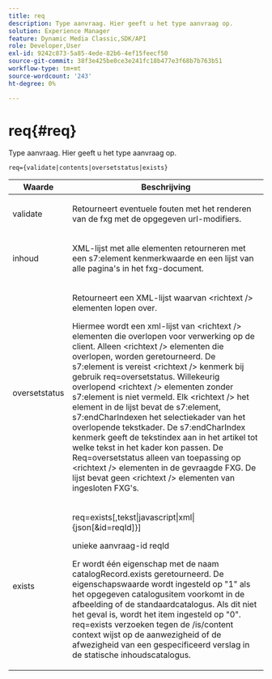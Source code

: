 ```yaml
---
title: req
description: Type aanvraag. Hier geeft u het type aanvraag op.
solution: Experience Manager
feature: Dynamic Media Classic,SDK/API
role: Developer,User
exl-id: 9242c873-5a85-4ede-82b6-4ef15feecf50
source-git-commit: 38f3e425be0ce3e241fc18b477e3f68b7b763b51
workflow-type: tm+mt
source-wordcount: '243'
ht-degree: 0%

---
```


# req{#req}

Type aanvraag. Hier geeft u het type aanvraag op.

`req={validate|contents|oversetstatus|exists}`

<table id="table_F39239E5244746DB9F253BB0D5E85D54"> 
 <thead> 
  <tr> 
   <th colname="col1" class="entry"> Waarde </th> 
   <th colname="col2" class="entry"> Beschrijving </th> 
  </tr> 
 </thead>
 <tbody> 
  <tr> 
   <td colname="col1"> <p> <span class="codeph"> validate</span> </p> </td> 
   <td colname="col2"> <p> Retourneert eventuele fouten met het renderen van de fxg met de opgegeven url-modifiers. </p> </td> 
  </tr> 
  <tr> 
   <td colname="col1"> <p> <span class="codeph"> inhoud</span> </p> </td> 
   <td colname="col2"> <p> XML-lijst met alle elementen retourneren met een <span class="codeph"> s7:element</span> kenmerkwaarde en een lijst van alle pagina's in het fxg-document. </p> </td> 
  </tr> 
  <tr> 
   <td colname="col1"> <p> <span class="codeph"> oversetstatus</span> </p> </td> 
   <td colname="col2"> <p>Retourneert een XML-lijst waarvan <span class="codeph"> &lt;richtext /&gt;</span> elementen lopen over. </p> <p>Hiermee wordt een xml-lijst van <span class="+ topic/ph pr-d/codeph codeph"> &lt;richtext /&gt;</span> elementen die overlopen voor verwerking op de client. Alleen <span class="+ topic/ph pr-d/codeph codeph"> &lt;richtext /&gt;</span> elementen die overlopen, worden geretourneerd. De <span class="+ topic/ph pr-d/codeph codeph"> s7:element</span> is vereist <span class="+ topic/ph pr-d/codeph codeph"> &lt;richtext /&gt;</span> kenmerk bij gebruik <span class="+ topic/ph pr-d/codeph codeph"> req=oversetstatus</span>. Willekeurig overlopend <span class="+ topic/ph pr-d/codeph codeph"> &lt;richtext /&gt;</span> elementen zonder <span class="+ topic/ph pr-d/codeph codeph"> s7:element</span> is niet vermeld. Elk <span class="+ topic/ph pr-d/codeph codeph"> &lt;richtext /&gt;</span> het element in de lijst bevat de <span class="+ topic/ph pr-d/codeph codeph"> s7:element</span>, <span class="+ topic/ph pr-d/codeph codeph"> s7:endCharIndex</span>en het selectiekader van het overlopende tekstkader. De <span class="+ topic/ph pr-d/codeph codeph"> s7:endCharIndex</span> kenmerk geeft de tekstindex aan in het artikel tot welke tekst in het kader kon passen. De <span class="+ topic/ph pr-d/codeph codeph"> Req=oversetstatus</span> alleen van toepassing op <span class="+ topic/ph pr-d/codeph codeph"> &lt;richtext /&gt;</span> elementen in de gevraagde FXG. De lijst bevat geen <span class="+ topic/ph pr-d/codeph codeph"> &lt;richtext /&gt;</span> elementen van ingesloten FXG's. </p> </td> 
  </tr> 
  <tr> 
   <td colname="col1"> <p> <span class="codeph"> exists</span> </p> </td> 
   <td colname="col2"> <p> <span class="codeph"> req=exists[,tekst|javascript|xml|{json[&amp;id=reqId]}]</span> </p> <p>unieke aanvraag-id reqId </p> <p>Er wordt één eigenschap met de naam catalogRecord.exists geretourneerd. De eigenschapswaarde wordt ingesteld op "1" als het opgegeven catalogusitem voorkomt in de afbeelding of de standaardcatalogus. Als dit niet het geval is, wordt het item ingesteld op "0". req=exists verzoeken tegen de /is/content context wijst op de aanwezigheid of de afwezigheid van een gespecificeerd verslag in de statische inhoudscatalogus. </p> </td> 
  </tr> 
 </tbody> 
</table>
